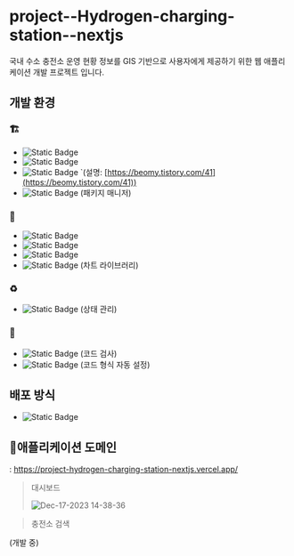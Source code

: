 # project--Hydrogen-charging-station--nextjs

국내 수소 충전소 운영 현황 정보를 GIS 기반으로 사용자에게 제공하기 위한 웹 애플리케이션 개발 프로젝트 입니다.

## 개발 환경

### :building_construction:

- ![Static Badge](https://img.shields.io/badge/Next.js->=v13-blue?logo=Next.js&color=000000)
- ![Static Badge](https://img.shields.io/badge/Typescript->=v5.2.2-blue?logo=Typescript&color=3178C6)
- ![Static Badge](https://img.shields.io/badge/Webpack->=v5-blue?logo=Webpack&color=8DD6F9) `(설명: [https://beomy.tistory.com/41](https://beomy.tistory.com/41))
- ![Static Badge](https://img.shields.io/badge/pnpm-v8.8.0-blue?logo=pnpm&color=F69220) (패키지 매니저)

### 💄

- ![Static Badge](https://img.shields.io/badge/TailwindCSS->=3.3.3-blue?logo=tailwindcss&color=06B6D4)
- ![Static Badge](https://img.shields.io/badge/nextui->=2.51.6-blue?logo=nextui&color=#000000)
- ![Static Badge](https://img.shields.io/badge/styledcomponents->=6.0.8-blue.svg?logo=styledcomponents&color=DB7093)
- ![Static Badge](https://img.shields.io/badge/chartdotjs->=4.4.0-blue.svg?color=FF6384) (차트 라이브러리)

### ♻️

- ![Static Badge](https://img.shields.io/badge/Zustands->=4.4.3-blue.svg?color=592E3F) (상태 관리)

### 🔩

- ![Static Badge](https://img.shields.io/badge/eslint->=8.51.0-blue.svg?color=4B32C3) (코드 검사)
- ![Static Badge](https://img.shields.io/badge/prettier->=2.8.8-blue.svg?color=F7B93E) (코드 형식 자동 설정)

## 배포 방식

- ![Static Badge](https://img.shields.io/badge/Vercel-blue.svg?logo=vercel&color=000000)

## 애플리케이션 도메인

: https://project-hydrogen-charging-station-nextjs.vercel.app/

> 대시보드
>
> ![Dec-17-2023 14-38-36](https://github.com/dlwlsdn201/project--hydrogen-charging-station--nextjs/assets/53039583/30a2f0f8-16a5-4e7f-b0dd-51a484a5b2bf)

> 충전소 검색

(개발 중)
